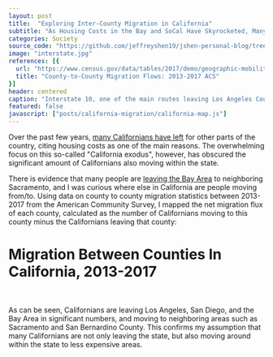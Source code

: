 ```yaml
---
layout: post
title:  "Exploring Inter-County Migration in California"
subtitle: "As Housing Costs in the Bay and SoCal Have Skyrocketed, Many Californians Have Opted For More Affordable Counties"
categories: Society
source_code: "https://github.com/jeffreyshen19/jshen-personal-blog/tree/master/_code/california-migration"
image: "interstate.jpg"
references: [{
  url: "https://www.census.gov/data/tables/2017/demo/geographic-mobility/county-to-county-migration-2013-2017.html",
  title: "County-to-County Migration Flows: 2013-2017 ACS"
}]
header: centered
caption: "Interstate 10, one of the main routes leaving Los Angeles County."
featured: false
javascript: ["posts/california-migration/california-map.js"]
---
```


Over the past few years, [many Californians have left](https://www.nytimes.com/2019/12/29/business/economy/california-economy-housing-homeless.html) for other parts of the country, citing housing costs as one of the main reasons. The overwhelming focus on this so-called "California exodus", however, has obscured the significant amount of Californians also moving within the state.

There is evidence that many people are [leaving the Bay Area](https://www.theguardian.com/cities/2019/jul/02/sacramento-california-bay-area-gentrification-rent) to neighboring Sacramento, and I was curious where else in California are people moving from/to. Using data on county to county migration statistics between 2013-2017 from the American Community Survey, I mapped the net migration flux of each county, calculated as the number of Californians moving to this county minus the Californians leaving that county:

<h1 class = "has-text-centered">Migration Between Counties In California, 2013-2017</h1>
<div id = "california-map" class = "california-map">
</div>
<br>

As can be seen, Californians are leaving Los Angeles, San Diego, and the Bay Area in significant numbers, and moving to neighboring areas such as Sacramento and San Bernardino County. This confirms my assumption that many Californians are not only leaving the state, but also moving around within the state to less expensive areas.
